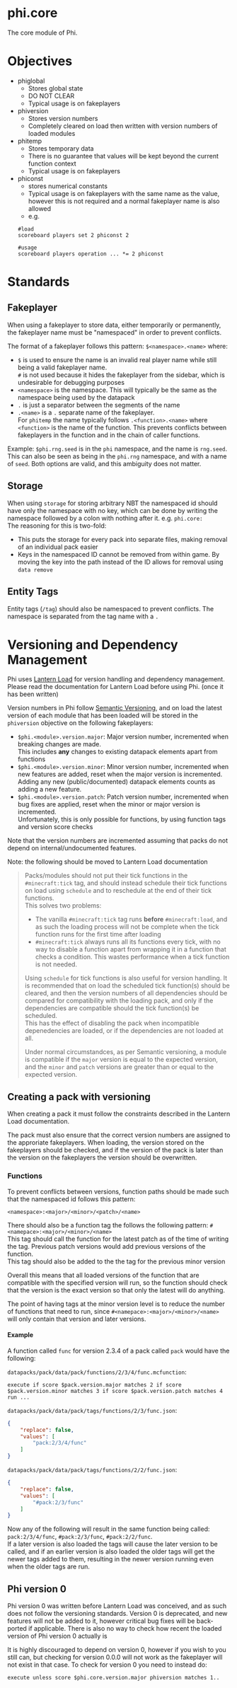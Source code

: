 # phi.core
The core module of Phi.

# Objectives
- phiglobal
    - Stores global state
    - DO NOT CLEAR
    - Typical usage is on fakeplayers
- phiversion
    - Stores version numbers
    - Completely cleared on load then written with version numbers of loaded modules
- phitemp
    - Stores temporary data
    - There is no guarantee that values will be kept beyond the current function context
    - Typical usage is on fakeplayers
- phiconst
    - stores numerical constants
    - Typical usage is on fakeplayers with the same name as the value, however this is not required and a normal fakeplayer name is also allowed
    - e.g.
    ```
    #load
    scoreboard players set 2 phiconst 2

    #usage
    scoreboard players operation ... *= 2 phiconst
    ```

# Standards
## Fakeplayer
When using a fakeplayer to store data, either temporarily or permanently, the fakeplayer name must be "namespaced" in order to prevent conflicts.

The format of a fakeplayer follows this pattern: `$<namespace>.<name>` where:
- `$` is used to ensure the name is an invalid real player name while still being a valid fakeplayer name.  
`#` is not used because it hides the fakeplayer from the sidebar, which is undesirable for debugging purposes
- `<namespace>` is the namespace. This will typically be the same as the namespace being used by the datapack
- `.` is just a separator between the segments of the name
- `.<name>` is a `.` separate name of the fakeplayer.  
For `phitemp` the name typically follows `.<function>.<name>` where `<function>` is the name of the function. This prevents conflicts between fakeplayers in the function and in the chain of caller functions.

Example: `$phi.rng.seed` is in the `phi` namespace, and the name is `rng.seed`.  
This can also be seen as being in the `phi.rng` namespace, and with a name of `seed`. Both options are valid, and this ambiguity does not matter.

## Storage
When using `storage` for storing arbitrary NBT the namespaced id should have only the namespace with no key, which can be done by writing the namespace followed by a colon with nothing after it. e.g. `phi.core:`  
The reasoning for this is two-fold:
- This puts the storage for every pack into separate files, making removal of an individual pack easier
- Keys in the namespaced ID cannot be removed from within game. By moving the key into the path instead of the ID allows for removal using `data remove`

## Entity Tags
Entity tags (`/tag`) should also be namespaced to prevent conflicts. The namespace is separated from the tag name with a `.`

# Versioning and Dependency Management
Phi uses [Lantern Load](https://github.com/LanternMC/Load) for version handling and dependency management. Please read the documentation for Lantern Load before using Phi. (once it has been written)

Version numbers in Phi follow [Semantic Versioning](https://semver.org/), and on load the latest version of each module that has been loaded will be stored in the `phiversion` objective on the following fakeplayers:
- `$phi.<module>.version.major`: Major version number, incremented when breaking changes are made.  
This includes **any** changes to existing datapack elements apart from functions
- `$phi.<module>.version.minor`: Minor version number, incremented when new features are added, reset when the major version is incremented.  
Adding any new (public/documented) datapack elements counts as adding a new feature.
- `$phi.<module>.version.patch`: Patch version number, incremented when bug fixes are applied, reset when the minor or major version is incremented.  
Unfortunately, this is only possible for functions, by using function tags and version score checks

Note that the version numbers are incremented assuming that packs do not depend on internal/undocumented features.

Note: the following should be moved to Lantern Load documentation
> Packs/modules should not put their tick functions in the `#minecraft:tick` tag, and should instead schedule their tick functions on load using `schedule` and to reschedule at the end of their tick functions.  
This solves two problems:
> - The vanilla `#minecraft:tick` tag runs **before** `#minecraft:load`, and as such the loading process will not be complete when the tick function runs for the first time after loading
> - `#minecraft:tick` always runs all its functions every tick, with no way to disable a function apart from wrapping it in a function that checks a condition. This wastes performance when a tick function is not needed.
>
> Using `schedule` for tick functions is also useful for version handling. It is recommended that on load the scheduled tick function(s) should be cleared, and then the version numbers of all dependencies should be compared for compatibility with the loading pack, and only if the dependencies are compatible should the tick function(s) be scheduled.  
This has the effect of disabling the pack when incompatible depenedencies are loaded, or if the dependencies are not loaded at all.
>
>Under normal circumstandces, as per Semantic versioning, a module is compatible if the `major` version is equal to the expected version, and the `minor` and `patch` versions are greater than or equal to the expected version.

## Creating a pack with versioning
When creating a pack it must follow the constraints described in the Lantern Load documentation.

The pack must also ensure that the correct version numbers are assigned to the approriate fakeplayers. When loading, the version stored on the fakeplayers should be checked, and if the version of the pack is later than the version on the fakeplayers the version should be overwritten.

### Functions
To prevent conflicts between versions, function paths should be made such that the namespaced id follows this pattern:
```
<namespace>:<major>/<minor>/<patch>/<name>
```
There should also be a function tag the follows the following pattern: `#<namepace>:<major>/<minor>/<name>`  
This tag should call the function for the latest patch as of the time of writing the tag. Previous patch versions would add previous versions of the function.  
This tag should also be added to the the tag for the previous minor version

Overall this means that all loaded versions of the function that are compatible with the specified version will run, so the function should check that the version is the exact version so that only the latest will do anything.

The point of having tags at the minor version level is to reduce the number of functions that need to run, since `#<namepace>:<major>/<minor>/<name>` will only contain that version and later versions.

#### Example
A function called `func` for version 2.3.4 of a pack called `pack` would have the following:

`datapacks/pack/data/pack/functions/2/3/4/func.mcfunction`:
```
execute if score $pack.version.major matches 2 if score $pack.version.minor matches 3 if score $pack.version.patch matches 4 run ...
```

`datapacks/pack/data/pack/tags/functions/2/3/func.json`:
```json
{
    "replace": false,
    "values": [
        "pack:2/3/4/func"
    ]
}
```

`datapacks/pack/data/pack/tags/functions/2/2/func.json`:
```json
{
    "replace": false,
    "values": [
        "#pack:2/3/func"
    ]
}
```

Now any of the following will result in the same function being called: `pack:2/3/4/func`, `#pack:2/3/func`, `#pack:2/2/func`.  
If a later version is also loaded the tags will cause the later version to be called, and if an earlier version is also loaded the older tags will get the newer tags added to them, resulting in the newer version running even when the older tags are run.

## Phi version 0
Phi version 0 was written before Lantern Load was conceived, and as such does not follow the versioning standards. Version 0 is deprecated, and new features will not be added to it, however critical bug fixes will be back-ported if applicable. There is also no way to check how recent the loaded version of Phi version 0 actually is

It is highly discouraged to depend on version 0, however if you wish to you still can, but checking for version 0.0.0 will not work as the fakeplayer will not exist in that case. To check for version 0 you need to instead do:
```
execute unless score $phi.core.version.major phiversion matches 1..
```
